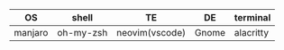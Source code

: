 

| OS      | shell     | TE             | DE    | terminal  |
|---------|-----------|----------------|-------|-----------|
| manjaro | oh-my-zsh | neovim(vscode) | Gnome | alacritty |

